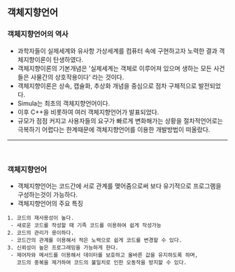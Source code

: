 ## 객체지향언어
  ### 객체지향언어의 역사
   - 과학자들이 실제세계와 유사항 가상세계를 컴퓨터 속에 구현하고자 노력한 결과 객체지향이론이 탄생하였다.
   - 객체지향이론의 기본개념은 '실제세계는 객체로 이루어져 있으며 생하는 모든 사건들은 사물간의 상호작용이다' 라는 것이다.
   - 객체지향이론은 상속, 캡슐화, 추상화 개념을 중심으로 점차 구체적으로 발전되었다.
   - Simula는 최초의 객체지향언어이다.
   - 이후 C++을 비롯하여 여러 객체지향언어가 발표되었다.
   - 규모가 점점 커지고 사용자들의 요구가 빠르게 변화해가는 상황을 절차적언어로는 극복하기 어렵다는 한계때문에 객체지향언어를 이용한 개발방법이 떠올랐다.
  ---
  <br>
  
  
  ### 객체지향언어
   - 객체지향언어는 코드간에 서로 관계를 맺어줌으로써 보다 유기적으로 프로그램을 구성하는것이 가능하다.
   - 객체지향언어의 주요 특징
   ```
   1. 코드의 재사용성이 높다.
    - 새로운 코드를 작성할 때 기족 코드를 이용하여 쉽게 작성가능
   2. 코드의 관리가 용이하다.
    - 코드간의 관계를 이용해서 적은 노력으로 쉽게 코드를 변경할 수 있다.
   3. 신뢰성이 높은 프로그래밍을 가능하게 한다.
    - 제어자와 메서드를 이용해서 데이터를 보호하고 올바른 값을 유지하도록 하며,
      코드의 중복을 제거하여 코드의 불일치로 인한 오동작을 방지할 수 있다.
   ```
